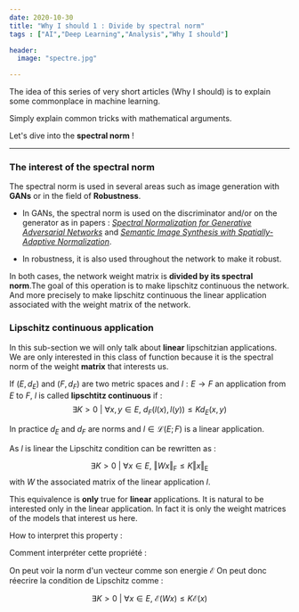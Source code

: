 ```yaml
---
date: 2020-10-30
title: "Why I should 1 : Divide by spectral norm"
tags : ["AI","Deep Learning","Analysis","Why I should"]

header:
  image: "spectre.jpg"

---
```

The idea of this series of very short articles (Why I should) is to explain some commonplace in machine learning.

Simply explain common tricks with mathematical arguments.

Let's dive into the **spectral norm** !

***

### The interest of the spectral norm

The spectral norm is used in several areas such as image generation with **GANs** or in the field of **Robustness**.

* In GANs, the spectral norm is used on the discriminator and/or on the generator as in papers : [*Spectral Normalization for Generative Adversarial Networks*](https://arxiv.org/pdf/1802.05957.pdf) and [*Semantic Image Synthesis with Spatially-Adaptive Normalization*](https://arxiv.org/pdf/1903.07291.pdf). 

* In robustness, it is also used throughout the network to make it robust.

In both cases, the network weight matrix is **divided by its spectral norm**.The goal of this operation is to make lipschitz continuous the network. And more precisely to make lipschitz continuous the linear application associated with the weight matrix of the network.

### Lipschitz continuous application

In this sub-section we will only talk about **linear** lipschitzian applications.
We are only interested in this class of function because it is the spectral norm of the weight **matrix** that interests us.

If $(E,d_E)$ and $(F,d_F)$ are two metric spaces and $l: E \rightarrow F$  an application from $E$ to $F$,
$l$ is called **lipschtitz continuous** if : 
$$ \exists K > 0 \ |\  \forall x,y \in E, \ d_{F}\left(l\left(x\right), l\left(y\right)\right) \leq K d_{E}\left(x, y\right)$$

In practice $d_E$ and $d_F$ are norms and $l \in \mathcal{L}(E ; F)$ is a linear application. 

As $l$ is linear the Lipschitz condition can be rewritten as :

$$ \exists K > 0 \ | \ \forall x \in E, \ \Vert Wx \Vert_{\mathrm{F}} \leqslant K \Vert x \Vert_{\mathrm{E}}$$
with $W$ the associated matrix of the linear application $l$.

This equivalence is **only** true for **linear** applications.
It is natural to be interested only in the linear application. In fact it is only the weight matrices of the models that interest us here.

How to interpret this property :
 
Comment interpréter cette propriété :
 
On peut voir la norm d'un vecteur comme son energie $\mathcal{E}$
On peut donc réecrire la condition de  Lipschitz comme : 

$$ \exists K > 0 \ | \ \forall x \in E, \  \mathcal{E}(Wx) \leqslant K \mathcal{E}(x) $$

